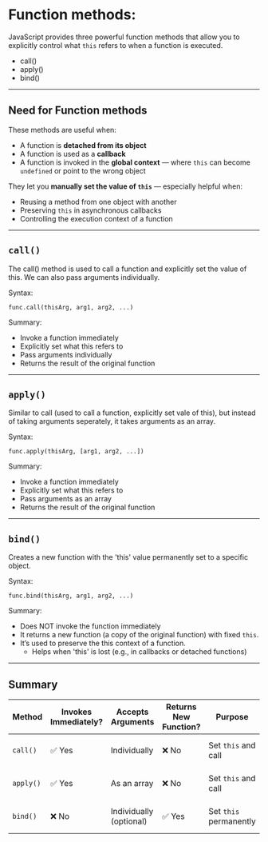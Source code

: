 # Function methods:
JavaScript provides three powerful function methods that allow you to explicitly control what `this` refers to when a function is executed.
- call()
- apply()
- bind()

---

## Need for Function methods

These methods are useful when:
- A function is **detached from its object**
- A function is used as a **callback**
- A function is invoked in the **global context** — where `this` can become `undefined` or point to the wrong object

They let you **manually set the value of `this`** — especially helpful when:
- Reusing a method from one object with another
- Preserving `this` in asynchronous callbacks
- Controlling the execution context of a function

---

## `call()`

The call() method is used to call a function and explicitly set the value of this. We can also pass arguments individually.

Syntax:

```
func.call(thisArg, arg1, arg2, ...)
```

Summary:
- Invoke a function immediately
- Explicitly set what this refers to
- Pass arguments individually
- Returns the result of the original function

---

## `apply()`

Similar to call (used to call a function, explicitly set vale of this), but instead of taking arguments seperately, it takes arguments as an array.

Syntax:

```
func.apply(thisArg, [arg1, arg2, ...])
```

Summary:
- Invoke a function immediately
- Explicitly set what this refers to
- Pass arguments as an array
- Returns the result of the original function

---

## `bind()`

Creates a new function with the 'this' value permanently set to a specific object.

Syntax:
```
func.bind(thisArg, arg1, arg2, ...)
```

Summary:
- Does NOT invoke the function immediately
- It returns a new function (a copy of the original function) with fixed `this`.
- It’s used to preserve the this context of a function.
    - Helps when 'this' is lost (e.g., in callbacks or detached functions)

---

## Summary
| Method   | Invokes Immediately? | Accepts Arguments     | Returns New Function? | Purpose                | Return Value            |
|----------|----------------------|------------------------|------------------------|------------------------|--------------------------|
| `call()` | ✅ Yes               | Individually           | ❌ No                  | Set `this` and call    | Function's return value |
| `apply()`| ✅ Yes               | As an array            | ❌ No                  | Set `this` and call    | Function's return value |
| `bind()` | ❌ No                | Individually (optional)| ✅ Yes                 | Set `this` permanently | New bound function      |

